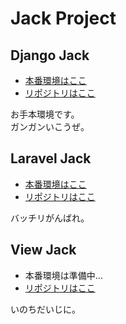 # Jack Project
## Django Jack
- [本番環境はここ](https://django-jack.herokuapp.com/)
- [リポジトリはここ](https://github.com/mtsml/django-jack)

お手本環境です。  
ガンガンいこうぜ。

## Laravel Jack
- [本番環境はここ](https://laravel-jack.herokuapp.com/)
- [リポジトリはここ](https://github.com/mtsml/laravel-jack)

バッチリがんばれ。

## View Jack
- 本番環境は準備中…
- [リポジトリはここ](https://github.com/mtsml/view-jack)

いのちだいじに。
